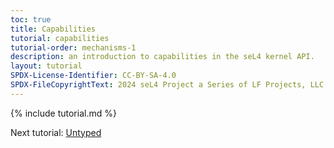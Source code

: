 ```yaml
---
toc: true
title: Capabilities
tutorial: capabilities
tutorial-order: mechanisms-1
description: an introduction to capabilities in the seL4 kernel API.
layout: tutorial
SPDX-License-Identifier: CC-BY-SA-4.0
SPDX-FileCopyrightText: 2024 seL4 Project a Series of LF Projects, LLC.
---
```


{% include tutorial.md %}

Next tutorial: <a href="untyped">Untyped</a>
